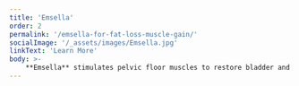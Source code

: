 ```yaml
---
title: 'Emsella'
order: 2
permalink: '/emsella-for-fat-loss-muscle-gain/'
socialImage: '/_assets/images/Emsella.jpg'
linkText: 'Learn More'
body: >-
    **Emsella** stimulates pelvic floor muscles to restore bladder and pelvic muscle control, and increase sexual function without time-consuming exercises. Very effective for both men and women.
---
```


